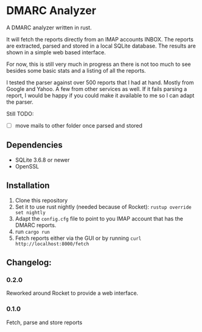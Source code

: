 # DMARC Analyzer

A DMARC analyzer written in rust.

It will fetch the reports directly from an IMAP accounts INBOX. The reports are extracted, parsed and stored in a local SQLite database.
The results are shown in a simple web based interface.

For now, this is still very much in progress an there is not too much to see besides some basic stats and a listing of all the reports.


I tested the parser against over 500 reports that I had at hand. Mostly from Google and Yahoo. A few from other services as well.
If it fails parsing a report, I would be happy if you could make it available to me so I can adapt the parser.

Still TODO:
- [ ] move mails to other folder once parsed and stored

## Dependencies

- SQLite 3.6.8 or newer
- OpenSSL

## Installation

1. Clone this repository
2. Set it to use rust nightly (needed because of Rocket): `rustup override set nightly`
3. Adapt the `config.cfg` file to point to you IMAP account that has the DMARC reports.
4. run `cargo run`
5. Fetch reports either via the GUI or by running `curl http://localhost:8000/fetch`

## Changelog:

### 0.2.0
Reworked around Rocket to provide a web interface.

### 0.1.0
Fetch, parse and store reports

